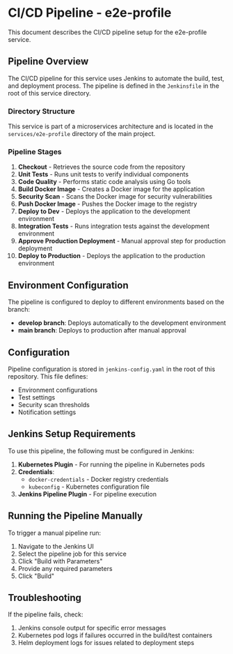 # CI/CD Pipeline - e2e-profile

This document describes the CI/CD pipeline setup for the e2e-profile service.

## Pipeline Overview

The CI/CD pipeline for this service uses Jenkins to automate the build, test, and deployment process. The pipeline is defined in the `Jenkinsfile` in the root of this service directory.

### Directory Structure

This service is part of a microservices architecture and is located in the `services/e2e-profile` directory of the main project.

### Pipeline Stages

1. **Checkout** - Retrieves the source code from the repository
2. **Unit Tests** - Runs unit tests to verify individual components
3. **Code Quality** - Performs static code analysis using Go tools
4. **Build Docker Image** - Creates a Docker image for the application
5. **Security Scan** - Scans the Docker image for security vulnerabilities
6. **Push Docker Image** - Pushes the Docker image to the registry
7. **Deploy to Dev** - Deploys the application to the development environment
8. **Integration Tests** - Runs integration tests against the development environment
9. **Approve Production Deployment** - Manual approval step for production deployment
10. **Deploy to Production** - Deploys the application to the production environment

## Environment Configuration

The pipeline is configured to deploy to different environments based on the branch:

- **develop branch**: Deploys automatically to the development environment
- **main branch**: Deploys to production after manual approval

## Configuration

Pipeline configuration is stored in `jenkins-config.yaml` in the root of this repository. This file defines:

- Environment configurations
- Test settings
- Security scan thresholds
- Notification settings

## Jenkins Setup Requirements

To use this pipeline, the following must be configured in Jenkins:

1. **Kubernetes Plugin** - For running the pipeline in Kubernetes pods
2. **Credentials**:
   - `docker-credentials` - Docker registry credentials
   - `kubeconfig` - Kubernetes configuration file
3. **Jenkins Pipeline Plugin** - For pipeline execution

## Running the Pipeline Manually

To trigger a manual pipeline run:

1. Navigate to the Jenkins UI
2. Select the pipeline job for this service
3. Click "Build with Parameters"
4. Provide any required parameters
5. Click "Build"

## Troubleshooting

If the pipeline fails, check:

1. Jenkins console output for specific error messages
2. Kubernetes pod logs if failures occurred in the build/test containers
3. Helm deployment logs for issues related to deployment steps